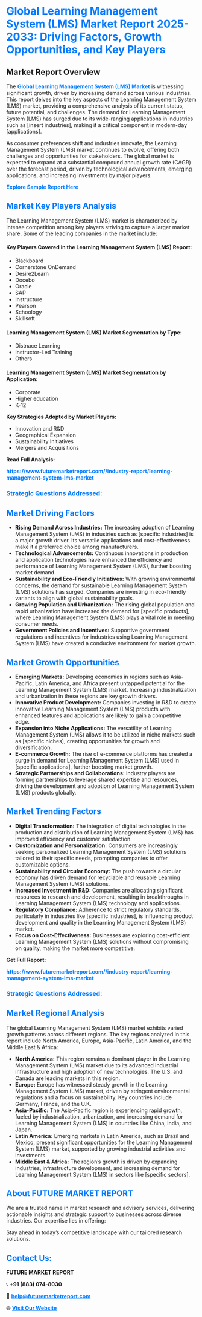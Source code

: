 <h1 style="color: #007BFF;">Global Learning Management System (LMS) Market Report 2025-2033: Driving Factors, Growth Opportunities, and Key Players</h1>

<section id="overview">
<h2>Market Report Overview</h2>
<p>The <a href="https://www.futuremarketreport.com//industry-report/learning-management-system-lms-market" style="color: #007BFF; text-decoration: none;"><strong>Global Learning Management System (LMS) Market</strong></a> is witnessing significant growth, driven by increasing demand across various industries. This report delves into the key aspects of the Learning Management System (LMS) market, providing a comprehensive analysis of its current status, future potential, and challenges. The demand for Learning Management System (LMS) has surged due to its wide-ranging applications in industries such as [insert industries], making it a critical component in modern-day [applications].</p>
<p>As consumer preferences shift and industries innovate, the Learning Management System (LMS) market continues to evolve, offering both challenges and opportunities for stakeholders. The global market is expected to expand at a substantial compound annual growth rate (CAGR) over the forecast period, driven by technological advancements, emerging applications, and increasing investments by major players.</p>
</section>

<section id="overview">
<p><a href="https://www.futuremarketreport.com//request-sample/reportId=63552" style="color: #007BFF; text-decoration: none;"><strong>Explore Sample Report Here</strong></a></p>
</section>

<section id="key-players">
<h2 style="color: #007BFF;">Market Key Players Analysis</h2>
<p>The Learning Management System (LMS) market is characterized by intense competition among key players striving to capture a larger market share. Some of the leading companies in the market include:</p>
<h4>Key Players Covered in the Learning Management System (LMS) Report:</h4>
<ul><li>Blackboard</li><li>Cornerstone OnDemand</li><li>Desire2Learn</li><li>Docebo</li><li>Oracle</li><li>SAP</li><li>Instructure</li><li>Pearson</li><li>Schoology</li><li>Skillsoft</li></ul>
<h4>Learning Management System (LMS) Market Segmentation by Type:</h4>
<ul><li>Distnace Learning</li><li>Instructor-Led Training</li><li>Others</li></ul>

<h4>Learning Management System (LMS) Market Segmentation by Application:</h4>
<ul><li>Corporate</li><li>Higher education</li><li>K-12</li></ul>
<p><strong>Key Strategies Adopted by Market Players:</strong></p>
<ul>
<li>Innovation and R&D</li>
<li>Geographical Expansion</li>
<li>Sustainability Initiatives</li>
<li>Mergers and Acquisitions</li>
</ul>
</section>

<section>
<p><strong>Read Full Analysis: </strong></p><a href="https://www.futuremarketreport.com//industry-report/learning-management-system-lms-market" style="color: #007BFF; text-decoration: none;"><strong>https://www.futuremarketreport.com//industry-report/learning-management-system-lms-market</strong></a>
<h3 style="color: #007BFF;">Strategic Questions Addressed:</h3>
</section>

<section id="driving-factors">
<h2 style="color: #007BFF;">Market Driving Factors</h2>
<ul>
<li><strong>Rising Demand Across Industries:</strong> The increasing adoption of Learning Management System (LMS) in industries such as [specific industries] is a major growth driver. Its versatile applications and cost-effectiveness make it a preferred choice among manufacturers.</li>
<li><strong>Technological Advancements:</strong> Continuous innovations in production and application technologies have enhanced the efficiency and performance of Learning Management System (LMS), further boosting market demand.</li>
<li><strong>Sustainability and Eco-Friendly Initiatives:</strong> With growing environmental concerns, the demand for sustainable Learning Management System (LMS) solutions has surged. Companies are investing in eco-friendly variants to align with global sustainability goals.</li>
<li><strong>Growing Population and Urbanization:</strong> The rising global population and rapid urbanization have increased the demand for [specific products], where Learning Management System (LMS) plays a vital role in meeting consumer needs.</li>
<li><strong>Government Policies and Incentives:</strong> Supportive government regulations and incentives for industries using Learning Management System (LMS) have created a conducive environment for market growth.</li>
</ul>
</section>

<section id="growth-opportunities">
<h2 style="color: #007BFF;">Market Growth Opportunities</h2>
<ul>
<li><strong>Emerging Markets:</strong> Developing economies in regions such as Asia-Pacific, Latin America, and Africa present untapped potential for the Learning Management System (LMS) market. Increasing industrialization and urbanization in these regions are key growth drivers.</li>
<li><strong>Innovative Product Development:</strong> Companies investing in R&D to create innovative Learning Management System (LMS) products with enhanced features and applications are likely to gain a competitive edge.</li>
<li><strong>Expansion into Niche Applications:</strong> The versatility of Learning Management System (LMS) allows it to be utilized in niche markets such as [specific niches], creating opportunities for growth and diversification.</li>
<li><strong>E-commerce Growth:</strong> The rise of e-commerce platforms has created a surge in demand for Learning Management System (LMS) used in [specific applications], further boosting market growth.</li>
<li><strong>Strategic Partnerships and Collaborations:</strong> Industry players are forming partnerships to leverage shared expertise and resources, driving the development and adoption of Learning Management System (LMS) products globally.</li>
</ul>
</section>

<section id="trending-factors">
<h2 style="color: #007BFF;">Market Trending Factors</h2>
<ul>
<li><strong>Digital Transformation:</strong> The integration of digital technologies in the production and distribution of Learning Management System (LMS) has improved efficiency and customer satisfaction.</li>
<li><strong>Customization and Personalization:</strong> Consumers are increasingly seeking personalized Learning Management System (LMS) solutions tailored to their specific needs, prompting companies to offer customizable options.</li>
<li><strong>Sustainability and Circular Economy:</strong> The push towards a circular economy has driven demand for recyclable and reusable Learning Management System (LMS) solutions.</li>
<li><strong>Increased Investment in R&D:</strong> Companies are allocating significant resources to research and development, resulting in breakthroughs in Learning Management System (LMS) technology and applications.</li>
<li><strong>Regulatory Compliance:</strong> Adherence to strict regulatory standards, particularly in industries like [specific industries], is influencing product development and quality in the Learning Management System (LMS) market.</li>
<li><strong>Focus on Cost-Effectiveness:</strong> Businesses are exploring cost-efficient Learning Management System (LMS) solutions without compromising on quality, making the market more competitive.</li>
</ul>
</section>

<section>
<p><strong>Get Full Report: </strong></p><a href="https://www.futuremarketreport.com//industry-report/learning-management-system-lms-market" style="color: #007BFF; text-decoration: none;"><strong>https://www.futuremarketreport.com//industry-report/learning-management-system-lms-market</strong></a>
<h3 style="color: #007BFF;">Strategic Questions Addressed:</h3>
</section>


<section id="regional-analysis">
<h2 style="color: #007BFF;">Market Regional Analysis</h2>
<p>The global Learning Management System (LMS) market exhibits varied growth patterns across different regions. The key regions analyzed in this report include North America, Europe, Asia-Pacific, Latin America, and the Middle East & Africa:</p>
<ul>
<li><strong>North America:</strong> This region remains a dominant player in the Learning Management System (LMS) market due to its advanced industrial infrastructure and high adoption of new technologies. The U.S. and Canada are leading markets in this region.</li>
<li><strong>Europe:</strong> Europe has witnessed steady growth in the Learning Management System (LMS) market, driven by stringent environmental regulations and a focus on sustainability. Key countries include Germany, France, and the U.K.</li>
<li><strong>Asia-Pacific:</strong> The Asia-Pacific region is experiencing rapid growth, fueled by industrialization, urbanization, and increasing demand for Learning Management System (LMS) in countries like China, India, and Japan.</li>
<li><strong>Latin America:</strong> Emerging markets in Latin America, such as Brazil and Mexico, present significant opportunities for the Learning Management System (LMS) market, supported by growing industrial activities and investments.</li>
<li><strong>Middle East & Africa:</strong> The region’s growth is driven by expanding industries, infrastructure development, and increasing demand for Learning Management System (LMS) in sectors like [specific sectors].</li>
</ul>
</section>

<footer>
<h2 style="color: #007BFF;">About FUTURE MARKET REPORT</h2>
<p>We are a trusted name in market research and advisory services, delivering actionable insights and strategic support to businesses across diverse industries. Our expertise lies in offering:</p>

<p>Stay ahead in today’s competitive landscape with our tailored research solutions.</p>

<h2 style="color: #007BFF;">Contact Us:</h2>
<p><strong>FUTURE MARKET REPORT</strong></p>
<p>📞 <strong>+91 (883) 074-8030</strong></p>
<p>📧 <strong><a href="mailto:help@futuremarketreport.com" style="color: #007BFF;">help@futuremarketreport.com</a></strong></p>
<p>🌐 <strong><a href="https://www.futuremarketreport.com/" style="color: #007BFF;">Visit Our Website</a></strong></p>
</footer>